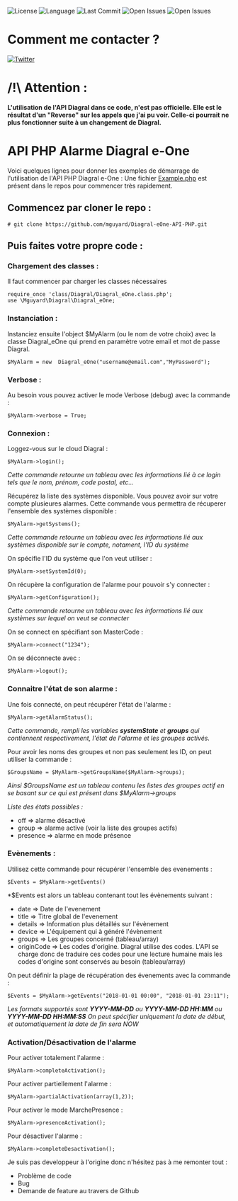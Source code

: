![License](https://badgen.net/github/license/mguyard/Diagral-eOne-API-PHP) ![Language](https://badgen.net/badge/Language/PHP/blue)
![Last Commit](https://badgen.net/github/last-commit/mguyard/Diagral-eOne-API-PHP)
![Open Issues](https://badgen.net/github/open-issues/mguyard/Diagral-eOne-API-PHP) ![Open Issues](https://badgen.net/github/open-prs/mguyard/Diagral-eOne-API-PHP)

# Comment me contacter ?

[![Twitter](https://badgen.net/badge/Twitter/mguyard/cyan?icon=twitter)](https://twitter.com/mguyard)


# /!\ Attention :

**L'utilisation de l'API Diagral dans ce code, n'est pas officielle. Elle est le résultat d'un "Reverse" sur les appels que j'ai pu voir.
Celle-ci pourrait ne plus fonctionner suite à un changement de Diagral.**


# API PHP Alarme Diagral e-One

Voici quelques lignes pour donner les exemples de démarrage de l'utilisation de l'API PHP Diagral e-One :
Une fichier [Example.php](/mguyard/Diagral-eOne-API-PHP/blob/master/Example.php) est présent dans le repos pour commencer très rapidement.


## Commencez par cloner le repo :

```
# git clone https://github.com/mguyard/Diagral-eOne-API-PHP.git
```

## Puis faites votre propre code :


### Chargement des classes :

Il faut commencer par charger les classes nécessaires
```
require_once 'class/Diagral/Diagral_eOne.class.php';
use \Mguyard\Diagral\Diagral_eOne;
```

### Instanciation :

Instanciez ensuite l'object $MyAlarm (ou le nom de votre choix) avec la classe Diagral_eOne qui prend en paramètre votre email et mot de passe Diagral.
```
$MyAlarm = new  Diagral_eOne("username@email.com","MyPassword");
```

### Verbose :

Au besoin vous pouvez activer le mode Verbose (debug) avec la commande :
```
$MyAlarm->verbose = True;
```

### Connexion :

Loggez-vous sur le cloud Diagral :
```
$MyAlarm->login();
```
*Cette commande retourne un tableau avec les informations lié à ce login tels que le nom, prénom, code postal, etc...*

Récupérez la liste des systèmes disponible. Vous pouvez avoir sur votre compte plusieures alarmes. Cette commande vous permettra de récuperer l'ensemble des systèmes disponible :
```
$MyAlarm->getSystems();
```
*Cette commande retourne un tableau avec les informations lié aux systèmes disponible sur le compte, notament, l'ID du système*

On spécifie l'ID du système que l'on veut utiliser :
```
$MyAlarm->setSystemId(0);
```

On récupère la configuration de l'alarme pour pouvoir s'y connecter :
```
$MyAlarm->getConfiguration();
```
*Cette commande retourne un tableau avec les informations lié aux systèmes sur lequel on veut se connecter*

On se connect en spécifiant son MasterCode :
```
$MyAlarm->connect("1234");
```

On se déconnecte avec :
```
$MyAlarm->logout();
```

### Connaitre l'état de son alarme :

Une fois connecté, on peut récupérer l'état de l'alarme :
```
$MyAlarm->getAlarmStatus();
```
*Cette commande, rempli les variables **systemState** et **groups** qui contiennent respectivement, l'état de l'alarme et les groupes activés.*

Pour avoir les noms des groupes et non pas seulement les ID, on peut utiliser la commande :
```
$GroupsName = $MyAlarm->getGroupsName($MyAlarm->groups);
```
*Ainsi $GroupsName est un tableau contenu les listes des groupes actif en se basant sur ce qui est présent dans $MyAlarm->groups*

*Liste des états possibles :*
* off => alarme désactivé
* group => alarme active (voir la liste des groupes actifs)
* presence => alarme en mode présence

### Evènements :

Utilisez cette commande pour récupérer l'ensemble des evenements :
```
$Events = $MyAlarm->getEvents()
```
*$Events est alors un tableau contenant tout les évènements suivant :
* date => Date de l'evenement
* title => Titre global de l'evenement
* details => Information plus détaillés sur l'évènement
* device => L'équipement qui à généré l'évènement
* groups => Les groupes concerné (tableau/array)
* originCode => Les codes d'origine. Diagral utilise des codes. L'API se charge donc de traduire ces codes pour une lecture humaine mais les codes d'origine sont conservés au besoin (tableau/array)

On peut définir la plage de récupération des évenements avec la commande :
```
$Events = $MyAlarm->getEvents("2018-01-01 00:00", "2018-01-01 23:11");
```
*Les formats supportés sont **YYYY-MM-DD** ou **YYYY-MM-DD HH:MM** ou **YYYY-MM-DD HH:MM:SS***
*On peut spécifier uniquement la date de début, et automatiquement la date de fin sera NOW*

### Activation/Désactivation de l'alarme

Pour activer totalement l'alarme :
```
$MyAlarm->completeActivation();
```

Pour activer partiellement l'alarme :
```
$MyAlarm->partialActivation(array(1,2));
```

Pour activer le mode MarchePresence :
```
$MyAlarm->presenceActivation();
```

Pour désactiver l'alarme :
```
$MyAlarm->completeDesactivation();
```

Je suis pas developpeur à l'origine donc n'hésitez pas à me remonter tout :
* Problème de code
* Bug
* Demande de feature
au travers de Github
